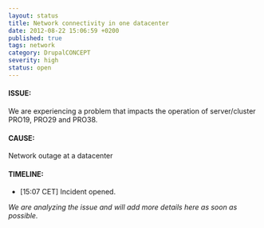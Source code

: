 ```yaml
---
layout: status
title: Network connectivity in one datacenter
date: 2012-08-22 15:06:59 +0200
published: true
tags: network
category: DrupalCONCEPT
severity: high
status: open
---
```


#### ISSUE:

We are experiencing a problem that impacts the operation of server/cluster PRO19, PRO29 and PRO38. 


#### CAUSE:

Network outage at a datacenter


#### TIMELINE:

* [15:07 CET] Incident opened. 

*We are analyzing the issue and will add more details here as soon as possible.*
